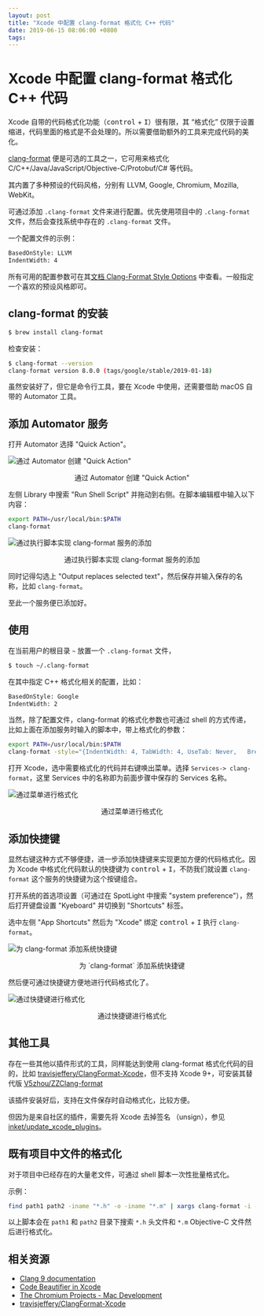 ```yaml
---
layout: post
title: "Xcode 中配置 clang-format 格式化 C++ 代码"
date: 2019-06-15 08:06:00 +0800
tags: 
---
```

    
# Xcode 中配置 clang-format 格式化 C++ 代码

Xcode 自带的代码格式化功能（<kbd>control</kbd> + <kbd>I</kbd>）很有限，其 “格式化” 仅限于设置缩进，代码里面的格式是不会处理的。所以需要借助额外的工具来完成代码的美化。

[clang-format](https://clang.llvm.org/docs/ClangFormat.html) 便是可选的工具之一，它可用来格式化 C/C++/Java/JavaScript/Objective-C/Protobuf/C# 等代码。

其内置了多种预设的代码风格，分别有 LLVM, Google, Chromium, Mozilla, WebKit。

可通过添加 `.clang-format` 文件来进行配置。优先使用项目中的 `.clang-format` 文件，然后会查找系统中存在的 `.clang-format` 文件。

一个配置文件的示例：

```sh
BasedOnStyle: LLVM
IndentWidth: 4  
```

所有可用的配置参数可在其[文档 Clang-Format Style Options](https://clang.llvm.org/docs/ClangFormatStyleOptions.html) 中查看。一般指定一个喜欢的预设风格即可。

## clang-format 的安装

```sh
$ brew install clang-format
```

检查安装：

```sh
$ clang-format --version
clang-format version 8.0.0 (tags/google/stable/2019-01-18)
```

虽然安装好了，但它是命令行工具，要在 Xcode 中使用，还需要借助 macOS 自带的 Automator 工具。

## 添加 Automator 服务

打开 Automator 选择 "Quick Action"。

![通过 Automator 创建 "Quick Action"](https://user-images.githubusercontent.com/3783096/59342707-dace0600-8d3c-11e9-82ec-383ff5e3a657.png)
<p align="center">通过 Automator 创建 "Quick Action"</p>


左侧 Library 中搜索 "Run Shell Script" 并拖动到右侧。在脚本编辑框中输入以下内容：


```sh
export PATH=/usr/local/bin:$PATH
clang-format
```


![通过执行脚本实现 clang-format 服务的添加](https://user-images.githubusercontent.com/3783096/59342864-35676200-8d3d-11e9-8800-a4e169007902.png)
<p align="center">通过执行脚本实现 clang-format 服务的添加</p>


同时记得勾选上 "Output replaces selected text"，然后保存并输入保存的名称，比如 `clang-format`。

至此一个服务便已添加好。


## 使用

在当前用户的根目录 `~` 放置一个 `.clang-format` 文件，

```sh
$ touch ~/.clang-format
```

在其中指定 C++ 格式化相关的配置，比如：

```sh
BasedOnStyle: Google
IndentWidth: 2
```

当然，除了配置文件，clang-format 的格式化参数也可通过 shell 的方式传递，比如上面在添加服务时输入的脚本中，带上格式化的参数：

```sh
export PATH=/usr/local/bin:$PATH
clang-format -style="{IndentWidth: 4, TabWidth: 4, UseTab: Never,   BreakBeforeBraces: Stroustrup}"
```

打开 Xcode，选中需要格式化的代码并右键唤出菜单。选择 `Services-> clang-format`，这里 Services 中的名称即为前面步骤中保存的 Services 名称。

![通过菜单进行格式化](https://user-images.githubusercontent.com/3783096/59343020-81b2a200-8d3d-11e9-9433-92da848e4549.gif)
<p align="center">通过菜单进行格式化</p>


## 添加快捷键

显然右键这种方式不够便捷，进一步添加快捷键来实现更加方便的代码格式化。因为 Xcode 中格式化代码默认的快捷键为 <kbd>control</kbd> + <kbd>I</kbd>，不防我们就设置 `clang-format` 这个服务的快捷键为这个按键组合。

打开系统的首选项设置（可通过在 SpotLight 中搜索 "system preference"），然后打开键盘设置 "Kyeboard" 并切换到 "Shortcuts" 标签。

选中左侧 "App Shortcuts" 然后为 "Xcode" 绑定 <kbd>control</kbd> + <kbd>I</kbd> 执行 `clang-format`。

![为 `clang-format` 添加系统快捷键](https://user-images.githubusercontent.com/3783096/59343056-98f18f80-8d3d-11e9-9780-20bf36e21eb5.png)
<p align="center">为 `clang-format` 添加系统快捷键</p>

然后便可通过快捷键方便地进行代码格式化了。

![通过快捷键进行格式化](https://user-images.githubusercontent.com/3783096/59343691-fc2ff180-8d3e-11e9-8919-c3e652923c44.gif)
<p align="center">通过快捷键进行格式化</p>

## 其他工具

存在一些其他以插件形式的工具，同样能达到使用 clang-format 格式化代码的目的，比如 [travisjeffery/ClangFormat-Xcode](https://github.com/travisjeffery/ClangFormat-Xcode)，但不支持 Xcode 9+，可安装其替代版 [V5zhou/ZZClang-format](https://github.com/V5zhou/ZZClang-format)

该插件安装好后，支持在文件保存时自动格式化，比较方便。

但因为是来自社区的插件，需要先将 Xcode 去掉签名 （unsign），参见 [inket/update_xcode_plugins](https://github.com/inket/update_xcode_plugins)。

## 既有项目中文件的格式化

对于项目中已经存在的大量老文件，可通过 shell 脚本一次性批量格式化。

示例：

```sh
find path1 path2 -iname "*.h" -o -iname "*.m" | xargs clang-format -i -style=file
```

以上脚本会在 `path1` 和 `path2` 目录下搜索 `*.h` 头文件和 `*.m` Objective-C 文件然后进行格式化。

## 相关资源

- [Clang 9 documentation](https://clang.llvm.org/docs/ClangFormat.html)
- [Code Beautifier in Xcode](http://blog.manbolo.com/2015/05/14/code-beautifier-in-xcode)
- [The Chromium Projects - Mac Development](https://www.chromium.org/developers/how-tos/mac-development)
- [travisjeffery/ClangFormat-Xcode](https://github.com/travisjeffery/ClangFormat-Xcode)


    